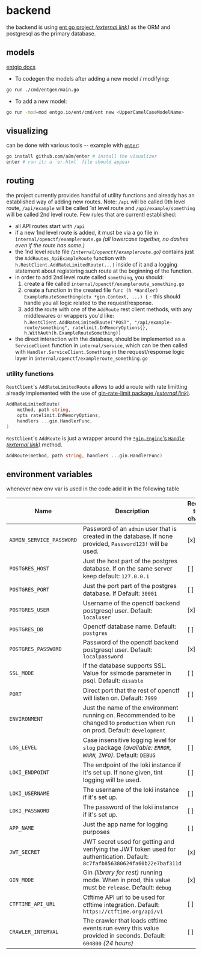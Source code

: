 # backend

the backend is using [ent go project _(external link)_](https://entgo.io) as the ORM and postgresql as the primary database.

## models

[entgio docs](https://entgo.io/docs/)

- To codegen the models after adding a new model / modifying:

```sh
go run ./cmd/entgen/main.go
```

- To add a new model:

```sh
go run -mod=mod entgo.io/ent/cmd/ent new <UpperCamelCaseModelName>
```

## visualizing

can be done with various tools -- example with [`enter`]():

```sh
go install github.com/a8m/enter # install the visualizer
enter # run it; a `er.html` file should appear
```

## routing

the project currently provides handful of utility functions and already has an established way of adding new routes. Note: `/api` will be called 0th level route, `/api/example` will be called 1st level route and `/api/example/something` will be called 2nd level route. Few rules that are currentl established:

- all API routes start with `/api`
- if a new 1nd level route is added, it must be via a go file in `internal/openctf/exampleroute.go` _(all lowercase together, no dashes even if the route has some.)_
- the 1nd level route file _(`internal/openctf/exampleroute.go`)_ contains just the `AddRoutes_ApiExampleRoute` function with `h.RestClient.AddRateLimitedRoute(...)` inside of it and a logging statement about registering such route at the beginning of the function.
- in order to add 2nd level route called `something`, you should:
  1. create a file called `internal/openctf/exampleroute_something.go`
  2. create a function in the created file `func (h *Handler) ExampleRouteSomething(ctx *gin.Context, ...) {` - this should handle you all logic related to the request/response.
  3. add the route with one of the `AddRoute` rest client methods, with any middlewares or wrappers you'd like: `h.RestClient.AddRateLimitedRoute("POST", "/api/example-route/something", ratelimit.InMemoryOptions{}, h.WithAuth(h.ExampleRouteSomething))`
- the direct interaction with the database, should be implemented as a `ServiceClient` function in `internal/service`, which can be then called with `Handler.ServiceClient.Something` in the request/response logic layer in `internal/openctf/exampleroute_something.go`

### utility functions

`RestClient`'s `AddRateLimitedRoute` allows to add a route with rate limitting already implemented with the use of [gin-rate-limit package _(external link)_](https://github.com/JGLTechnologies/gin-rate-limit).

```go
AddRateLimitedRoute(
    method, path string,
    opts ratelimit.InMemoryOptions,
    handlers ...gin.HandlerFunc,
)
```

`RestClient`'s `AddRoute` is just a wrapper around the [`*gin.Engine`'s `Handle` _(external link)_](https://pkg.go.dev/github.com/gin-gonic/gin@v1.10.0#RouterGroup.Handle) method.

```go
AddRoute(method, path string, handlers ...gin.HandlerFunc)
```

## environment variables

whenever new env var is used in the code add it in the following table

| Name                     | Description                                                                                                                     | Required to be changed |
| ------------------------ | ------------------------------------------------------------------------------------------------------------------------------- | ---------------------- |
| `ADMIN_SERVICE_PASSWORD` | Password of an `admin` user that is created in the database. If none provided, `Password123!` will be used.                     | [x]                    |
| `POSTGRES_HOST`          | Just the host part of the postgres database. If on the same server keep default: `127.0.0.1`                                    | [ ]                    |
| `POSTGRES_PORT`          | Just the port part of the postgres database. If Default: `30001`                                                                | [ ]                    |
| `POSTGRES_USER`          | Username of the openctf backend postgresql user. Default: `localuser`                                                           | [x]                    |
| `POSTGRES_DB`            | Openctf database name. Default: `postgres`                                                                                      | [ ]                    |
| `POSTGRES_PASSWORD`      | Password of the openctf backend postgresql user. Default: `localpassword`                                                       | [x]                    |
| `SSL_MODE`               | If the database supports SSL. Value for sslmode parameter in psql. Default: `disable`                                           | [ ]                    |
| `PORT`                   | Direct port that the rest of openctf will listen on. Default: `7999`                                                            | [ ]                    |
| `ENVIRONMENT`            | Just the name of the environment running on. Recommended to be changed to `production` when run on prod. Default: `development` | [ ]                    |
| `LOG_LEVEL`              | Case insensitive logging level for `slog` package _(available: `ERROR`, `WARN`, `INFO`)_. Default: `DEBUG`                      | [ ]                    |
| `LOKI_ENDPOINT`          | The endpoint of the loki instance if it's set up. If none given, tint logging will be used.                                     | [ ]                    |
| `LOKI_USERNAME`          | The username of the loki instance if it's set up.                                                                               | [ ]                    |
| `LOKI_PASSWORD`          | The password of the loki instance if it's set up.                                                                               | [ ]                    |
| `APP_NAME`               | Just the app name for logging purposes                                                                                          | [ ]                    |
| `JWT_SECRET`             | JWT secret used for getting and verifying the JWT token used for authentication. Default: `8c7fafb856380624fa60b22e7baf311d`    | [x]                    |
| `GIN_MODE`               | Gin _(library for rest)_ running mode. When in prod, this value must be `release`. Default: `debug`                             | [x]                    |
| `CTFTIME_API_URL`        | Ctftime API url to be used for ctftime integration. Default: `https://ctftime.org/api/v1`                                       | [ ]                    |
| `CRAWLER_INTERVAL`       | The crawler that loads ctftime events run every this value provided in seconds. Default: `604800` _(24 hours)_                  | [ ]                    |
